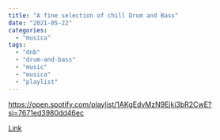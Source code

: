 ```yaml
---
title: "A fine selection of chill Drum and Bass"
date: "2021-05-22"
categories: 
  - "musica"
tags: 
  - "dnb"
  - "drum-and-bass"
  - "music"
  - "musica"
  - "playlist"
---
```


https://open.spotify.com/playlist/1AKgEdvMzN9Ejki3bR2CwE?si=7671ed3980dd46ec

[Link](https://open.spotify.com/playlist/1AKgEdvMzN9Ejki3bR2CwE?si=959179fa15204824)
